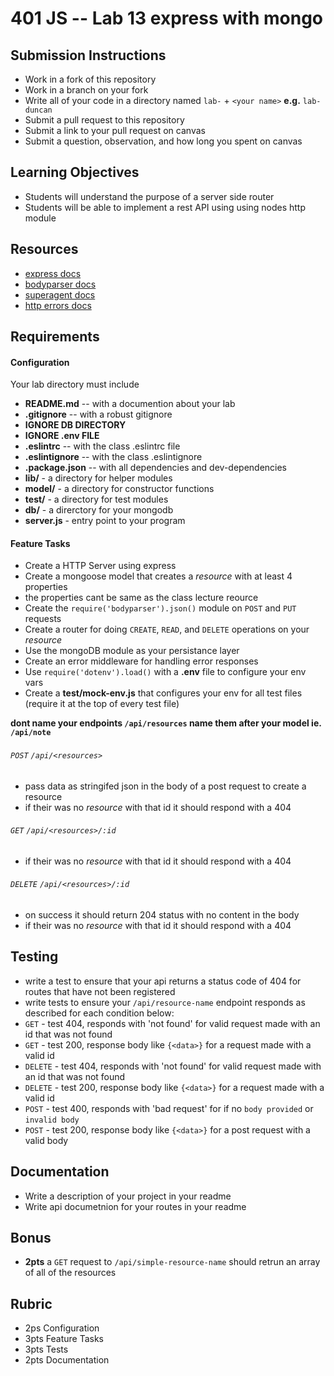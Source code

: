 401 JS --  Lab 13 express with mongo
===

## Submission Instructions
  * Work in a fork of this repository
  * Work in a branch on your fork
  * Write all of your code in a directory named `lab-` + `<your name>` **e.g.** `lab-duncan`
  * Submit a pull request to this repository
  * Submit a link to your pull request on canvas
  * Submit a question, observation, and how long you spent on canvas  
  
## Learning Objectives  
* Students will understand the purpose of a server side router 
* Students will be able to implement a rest API using using nodes http module

## Resources  
* [express docs](http://expressjs.com/en/4x/api.html)
* [bodyparser docs](https://github.com/expressjs/body-parser)
* [superagent docs](https://visionmedia.github.io/superagent/)
* [http errors docs](https://github.com/jshttp/http-errors)

## Requirements  
#### Configuration  
<!-- list of files, configurations, tools, ect that are required -->
Your lab directory must include  
* **README.md** -- with a documention about your lab
* **.gitignore** -- with a robust gitignore
 * **IGNORE DB DIRECTORY**
 * **IGNORE .env FILE**
* **.eslintrc** -- with the class .eslintrc file
* **.eslintignore** -- with the class .eslintignore
* **.package.json** -- with all dependencies and dev-dependencies 
* **lib/** - a directory for helper modules
* **model/** - a directory for constructor functions
* **test/** - a directory for test modules
* **db/** - a direrctory for your mongodb
* **server.js** - entry point to your program
 
#### Feature Tasks  
<!-- a list or description of the feature tasks you want the students to implement -->
* Create a HTTP Server using express
* Create a mongoose model that creates a _resource_ with at least 4 properties
 * the properties cant be same as the class lecture reource
* Create the `require('bodyparser').json()` module on `POST` and `PUT` requests
* Create a router for doing `CREATE`, `READ`, and `DELETE` operations on your _resource_
* Use the mongoDB module as your persistance layer
* Create an error middleware for handling error responses 
* Use `require('dotenv').load()` with a **.env** file to configure your env vars
* Create a **test/mock-env.js** that configures your env for all test files (require it at the top of every test file)
  
**dont name your endpoints `/api/resources` name them after your model ie. `/api/note`**  
  
###### `POST` `/api/<resources>` 
* pass data as stringifed json in the body of a post request to create a resource
* if their was no _resource_ with that id it should respond with a 404
 
###### `GET` `/api/<resources>/:id` 
* if their was no _resource_ with that id it should respond with a 404
 
###### `DELETE` `/api/<resources>/:id` 
* on success it should return 204 status with no content in the body
* if their was no _resource_ with that id it should respond with a 404
 
## Testing  
* write a test to ensure that your api returns a status code of 404 for routes that have not been registered
* write tests to ensure your `/api/resource-name` endpoint responds as described for each condition below:
 * `GET` - test 404, responds with 'not found' for valid request made with an id that was not found
 * `GET` - test 200, response body like `{<data>}` for a request made with a valid id 
 * `DELETE` - test 404, responds with 'not found' for valid request made with an id that was not found
 * `DELETE` - test 200, response body like `{<data>}` for a request made with a valid id 
 * `POST` - test 400, responds with 'bad request' for if no `body provided` or `invalid body`
 * `POST` - test 200, response body like  `{<data>}` for a post request with a valid body
 
##  Documentation  
<!-- a description of what you want the student to write about in their readme --> 
* Write a description of your project in your readme
* Write api documetnion for your routes in your readme

## Bonus
* **2pts** a `GET` request to `/api/simple-resource-name`  should retrun an array of all of the resources
 
## Rubric  
* 2ps Configuration
* 3pts Feature Tasks
* 3pts Tests
* 2pts Documentation
